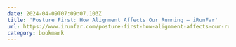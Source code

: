 ```yaml
---
date: 2024-04-09T07:09:07.103Z
title: 'Posture First: How Alignment Affects Our Running – iRunFar'
url: https://www.irunfar.com/posture-first-how-alignment-affects-our-running
category: bookmark
---
```

